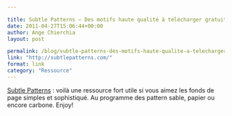 ```yaml
---

title: Subtle Patterns – Des motifs haute qualité à télécharger gratuitement
date: 2011-04-27T15:06:44+00:00
author: Ange Chierchia
layout: post

permalink: /blog/subtle-patterns-des-motifs-haute-qualite-a-telecharger-gratuitement/
link: "http://subtlepatterns.com/"
format: link
category: "Ressource"
---
```

<a href="http://subtlepatterns.com/" target="_blank">Subtle Patterns</a> : voilà une ressource fort utile si vous aimez les fonds de page simples et sophistiqué. Au programme des pattern sable, papier ou encore carbone. Enjoy!
